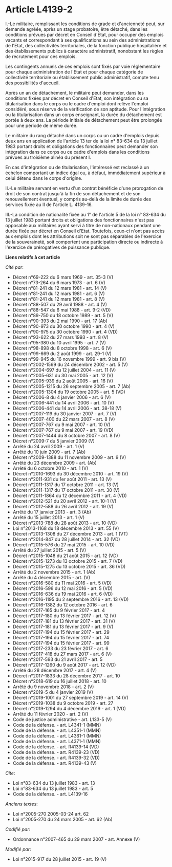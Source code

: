 # Article L4139-2

I.-Le militaire, remplissant les conditions de grade et d'ancienneté peut, sur demande agréée, après un stage probatoire,
être détaché, dans les conditions prévues par décret en Conseil d'Etat, pour occuper des emplois vacants et correspondant à
ses qualifications au sein des administrations de l'Etat, des collectivités territoriales, de la fonction publique
hospitalière et des établissements publics à caractère administratif, nonobstant les règles de recrutement pour ces emplois. 

Les contingents annuels de ces emplois sont fixés par voie réglementaire pour chaque administration de l'Etat et pour chaque
catégorie de collectivité territoriale ou établissement public administratif, compte tenu des possibilités d'accueil. 

Après un an de détachement, le militaire peut demander, dans les conditions fixées par décret en Conseil d'Etat, son
intégration ou sa titularisation dans le corps ou le cadre d'emploi dont relève l'emploi considéré, sous réserve de la
vérification de son aptitude. Pour l'intégration ou la titularisation dans un corps enseignant, la durée du détachement est
portée à deux ans. La période initiale de détachement peut être prolongée pour une période de même durée. 

Le militaire du rang détaché dans un corps ou un cadre d'emplois depuis deux ans en application de l'article 13 ter de la loi
n° 83-634 du 13 juillet 1983 portant droits et obligations des fonctionnaires peut demander son intégration dans ce corps ou
ce cadre d'emplois dans les conditions prévues au troisième alinéa du présent I. 

En cas d'intégration ou de titularisation, l'intéressé est reclassé à un échelon comportant un indice égal ou, à défaut,
immédiatement supérieur à celui détenu dans le corps d'origine. 

II.-Le militaire servant en vertu d'un contrat bénéficie d'une prorogation de droit de son contrat jusqu'à la fin de son
détachement et de son renouvellement éventuel, y compris au-delà de la limite de durée des services fixée au II de l'article
L. 4139-16. 

III.-La condition de nationalité fixée au 1° de l'article 5 de la loi n° 83-634 du 13 juillet 1983 portant droits et
obligations des fonctionnaires n'est pas opposable aux militaires ayant servi à titre de non-nationaux pendant une durée
fixée par décret en Conseil d'Etat. Toutefois, ceux-ci n'ont pas accès aux emplois dont les attributions soit ne sont pas
séparables de l'exercice de la souveraineté, soit comportent une participation directe ou indirecte à l'exercice de
prérogatives de puissance publique.

**Liens relatifs à cet article**

_Cité par_:

  - Décret n°69-222 du 6 mars 1969 - art. 35-3 (V)
  - Décret n°73-264 du 6 mars 1973 - art. 6 (V)
  - Décret n°81-241 du 12 mars 1981 - art. 14 (V)
  - Décret n°81-241 du 12 mars 1981 - art. 6 (V)
  - Décret n°81-241 du 12 mars 1981 - art. 8 (V)
  - Décret n°88-507 du 29 avril 1988 - art. 4 (V)
  - Décret n°88-547 du 6 mai 1988 - art. 9-2 (VD)
  - Décret n°89-750 du 18 octobre 1989 - art. 5 (V)
  - Décret n°90-393 du 2 mai 1990 - art. 17 (Ab)
  - Décret n°90-973 du 30 octobre 1990 - art. 4 (V)
  - Décret n°90-975 du 30 octobre 1990 - art. 4 (VD)
  - Décret n°93-622 du 27 mars 1993 - art. 8 (V)
  - Décret n°95-380 du 10 avril 1995 - art. 7 (V)
  - Décret n°98-898 du 8 octobre 1998 - art. 6 (V)
  - Décret n°99-669 du 2 août 1999 - art. 29-1 (V)
  - Décret n°99-945 du 16 novembre 1999 - art. 9 bis (V)
  - Décret n°2002-1569 du 24 décembre 2002 - art. 5 (V)
  - Décret n°2004-697 du 12 juillet 2004 - art. 11 (V)
  - Décret n°2005-631 du 30 mai 2005 - art. 12 (V)
  - Décret n°2005-939 du 2 août 2005 - art. 16 (V)
  - Décret n°2005-1215 du 26 septembre 2005 - art. 7 (Ab)
  - Décret n°2005-1304 du 19 octobre 2005 - art. 5 (VD)
  - Décret n°2006-8 du 4 janvier 2006 - art. 6 (V)
  - Décret n°2006-441 du 14 avril 2006 - art. 10 (V)
  - Décret n°2006-441 du 14 avril 2006 - art. 38-18 (V)
  - Décret n°2007-119 du 30 janvier 2007 - art. 7 (V)
  - Décret n°2007-400 du 22 mars 2007 - art. 8 (V)
  - Décret n°2007-767 du 9 mai 2007 - art. 10 (V)
  - Décret n°2007-767 du 9 mai 2007 - art. 19 (VD)
  - Décret n°2007-1444 du 8 octobre 2007 - art. 8 (V)
  - Décret n°2009-7 du 5 janvier 2009 (V)
  - Arrêté du 24 avril 2009 - art. 1 (V)
  - Arrêté du 10 juin 2009 - art. 7 (Ab)
  - Décret n°2009-1388 du 11 novembre 2009 - art. 9 (V)
  - Arrêté du 23 décembre 2009 - art. (Ab)
  - Arrêté du 6 octobre 2010 - art. 1 (V)
  - Décret n°2010-1693 du 30 décembre 2010 - art. 19 (V)
  - Décret n°2011-931 du 1er août 2011 - art. 13 (V)
  - Décret n°2011-1317 du 17 octobre 2011 - art. 13 (V)
  - Décret n°2011-1317 du 17 octobre 2011 - art. 30 (V)
  - Décret n°2011-1864 du 12 décembre 2011 - art. 4 (VD)
  - Décret n°2012-521 du 20 avril 2012 - art. 10-1 (V)
  - Décret n°2012-588 du 26 avril 2012 - art. 19 (V)
  - Arrêté du 17 janvier 2013 - art. 3 (Ab)
  - Arrêté du 15 juillet 2013 - art. 1 (V)
  - Décret n°2013-788 du 28 août 2013 - art. 10 (VD)
  - Loi n°2013-1168 du 18 décembre 2013 - art. 55 (V)
  - Décret n°2013-1308 du 27 décembre 2013 - art. 1 (VT)
  - Décret n°2014-847 du 28 juillet 2014 - art. 32 (VD)
  - Décret n°2015-576 du 27 mai 2015 - art. 10 (VD)
  - Arrêté du 27 juillet 2015 - art. 5 (V)
  - Décret n°2015-1048 du 21 août 2015 - art. 12 (VD)
  - Décret n°2015-1273 du 13 octobre 2015 - art. 7 (VD)
  - Décret n°2015-1275 du 13 octobre 2015 - art. 36 (VD)
  - Arrêté du 2 novembre 2015 - art. 1 (Ab)
  - Arrêté du 4 décembre 2015 - art. (V)
  - Décret n°2016-580 du 11 mai 2016 - art. 5 (VD)
  - Décret n°2016-596 du 12 mai 2016 - art. 5 (VD)
  - Décret n°2016-636 du 19 mai 2016 - art. 6 (VD)
  - Décret n°2016-1195 du 2 septembre 2016 - art. 13 (VD)
  - Décret n°2016-1382 du 12 octobre 2016 - art. 6
  - Décret n°2017-165 du 9 février 2017 - art. 4
  - Décret n°2017-180 du 13 février 2017 - art. 12 (V)
  - Décret n°2017-181 du 13 février 2017 - art. 31 (V)
  - Décret n°2017-181 du 13 février 2017 - art. 9 (V)
  - Décret n°2017-194 du 15 février 2017 - art. 29
  - Décret n°2017-194 du 15 février 2017 - art. 74
  - Décret n°2017-194 du 15 février 2017 - art. 99
  - Décret n°2017-233 du 23 février 2017 - art. 6
  - Décret n°2017-418 du 27 mars 2017 - art. 6 (V)
  - Décret n°2017-593 du 21 avril 2017 - art. 5
  - Décret n°2017-1260 du 9 août 2017 - art. 12 (VD)
  - Arrêté du 28 décembre 2017 - art. 4 (V)
  - Décret n°2017-1833 du 28 décembre 2017 - art. 10
  - Décret n°2018-619 du 16 juillet 2018 - art. 10
  - Arrêté du 9 novembre 2018 - art. 2 (V)
  - Décret n°2019-5 du 4 janvier 2019 (V)
  - Décret n°2019-1001 du 27 septembre 2019 - art. 14 (V)
  - Décret n°2019-1038 du 9 octobre 2019 - art. 27
  - Décret n°2019-1294 du 4 décembre 2019 - art. 1 (VD)
  - Arrêté du 11 février 2020 - art. 2 (V)
  - Code de justice administrative - art. L133-5 (V)
  - Code de la défense. - art. L4341-1 (MMN)
  - Code de la défense. - art. L4351-1 (MMN)
  - Code de la défense. - art. L4361-1 (MMN)
  - Code de la défense. - art. L4371-1 (MMN)
  - Code de la défense. - art. R4139-14 (VD)
  - Code de la défense. - art. R4139-23 (VD)
  - Code de la défense. - art. R4139-32 (VD)
  - Code de la défense. - art. R4139-43 (V)

_Cite_:

  - Loi n°83-634 du 13 juillet 1983 - art. 13
  - Loi n°83-634 du 13 juillet 1983 - art. 5
  - Code de la défense. - art. L4139-16

_Anciens textes_:

  - Loi n°2005-270 2005-03-24 art. 62
  - Loi n°2005-270 du 24 mars 2005 - art. 62 (Ab)

_Codifié par_:

  - Ordonnance n°2007-465 du 29 mars 2007 - art. Annexe (V)

_Modifié par_:

  - Loi n°2015-917 du 28 juillet 2015 - art. 19 (V)
